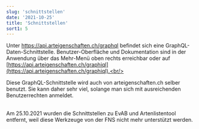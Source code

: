 ```yaml
---
slug: 'schnittstellen'
date: '2021-10-25'
title: 'Schnittstellen'
sort1: 5
---
```


Unter https://api.arteigenschaften.ch/graphql befindet sich eine GraphQL-Daten-Schnittstelle. Benutzer-Oberfläche und Dokumentation sind in der Anwendung über das Mehr-Menü oben rechts erreichbar oder auf [https://api.arteigenschaften.ch/graphiql](https://api.arteigenschaften.ch/graphiql).<br/><br/>

Diese GraphQL-Schnittstelle wird auch von arteigenschaften.ch selber benutzt. Sie kann daher sehr viel, solange man sich mit ausreichenden Benutzerrechten anmeldet.<br/><br/>

Am 25.10.2021 wurden die Schnittstellen zu EvAB und Artenlistentool entfernt, weil diese Werkzeuge von der FNS nicht mehr unterstützt werden.
